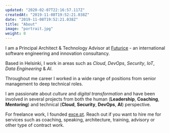 ```yaml
---
updated: "2020-02-07T22:16:57.117Z"
createdAt: "2019-11-08T19:52:21.038Z"
date: "2019-11-08T19:52:21.038Z"
title: "About"
image: "portrait.jpg"
weight: 0
---
```

I am a Principal Architect & Technology Advisor at [Futurice](https://www.futurice.com) - an international software engineering and innovation consultancy.

Based in Helsinki, I work in areas such as *Cloud*, *DevOps*, *Security*, *IoT*, *Data Engineering* & *AI*.

Throughout me career I worked in a wide range of positions from senior management to deep technical roles.

I am passionate about *culture* and *digital transformation* and have been involved in several projects from both the human (**Leadership**, **Coaching**, **Mentoring**) and technical (**Cloud**, **Security**, **DevOps**, **AI**) perspective.

For freelance work, I founded [exce.pt](https://exce.pt). Reach out if you want to hire me for services such as coaching, speaking, architecture, training, advisory or other type of contract work.

